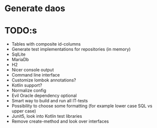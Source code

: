 # Generate daos

# TODO:s
* Tables with composite id-columns
* Generate test implementations for repositories (in memory)
* SqlLite
* MariaDb
* H2
* Nicer console output
* Command line interface
* Customize lombok annotations?
* Kotlin support?
* Normalize config
* Evil Oracle dependency optional
* Smart way to build and run all IT-tests
* Possibility to choose some formatting (for example lower case SQL vs upper case)
* Junit5, look into Kotlin test libraries
* Remove create-method and look over interfaces
